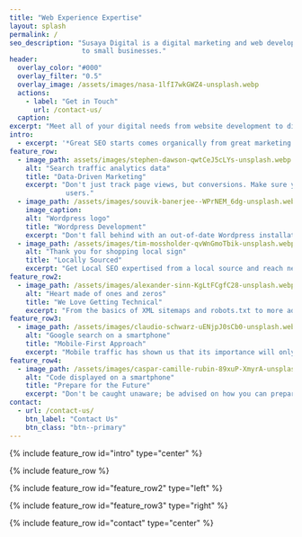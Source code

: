 ```yaml
---
title: "Web Experience Expertise"
layout: splash
permalink: /
seo_description: "Susaya Digital is a digital marketing and web development company focused on bringing SEO services
                  to small businesses."
header:
  overlay_color: "#000"
  overlay_filter: "0.5"
  overlay_image: /assets/images/nasa-1lfI7wkGWZ4-unsplash.webp
  actions:
    - label: "Get in Touch"
      url: /contact-us/
  caption: 
excerpt: "Meet all of your digital needs from website development to digital marketing. Stay up-to-date on the latest trends and get ahead of the competition."
intro: 
  - excerpt: '*Great SEO starts comes organically from great marketing. When you create valuable content with a well-tailed user experience, the links will come naturally.*'
feature_row:
  - image_path: assets/images/stephen-dawson-qwtCeJ5cLYs-unsplash.webp
    alt: "Search traffic analytics data"
    title: "Data-Driven Marketing"
    excerpt: "Don't just track page views, but conversions. Make sure your leads are generating value, both for you and your
              users."
  - image_path: /assets/images/souvik-banerjee--WPrNEM_6dg-unsplash.webp
    image_caption: 
    alt: "Wordpress logo"
    title: "Wordpress Development"
    excerpt: "Don't fall behind with an out-of-date Wordpress installation, get ahead of the competition with the latest features and plugins!"
  - image_path: /assets/images/tim-mossholder-qvWnGmoTbik-unsplash.webp
    alt: "Thank you for shopping local sign"
    title: "Locally Sourced"
    excerpt: "Get Local SEO expertised from a local source and reach new customers in your area!"
feature_row2:
  - image_path: /assets/images/alexander-sinn-KgLtFCgfC28-unsplash.webp
    alt: "Heart made of ones and zeros"
    title: "We Love Getting Technical"
    excerpt: "From the basics of XML sitemaps and robots.txt to more advanced topics such as site migrations and optimizing the critical rendering path, we have you covered with the up-to-date industry practices."
feature_row3:
  - image_path: /assets/images/claudio-schwarz-uENjpJ0sCb0-unsplash.webp
    alt: "Google search on a smartphone"
    title: "Mobile-First Approach"
    excerpt: "Mobile traffic has shown us that its importance will only continue to grow. Learn how to be prepared for any user device with a mobile-first approach."
feature_row4:
  - image_path: /assets/images/caspar-camille-rubin-89xuP-XmyrA-unsplash.webp
    alt: "Code displayed on a smartphone"
    title: "Prepare for the Future"
    excerpt: "Don't be caught unaware; be advised on how you can prepare for future web developments, such at HTTP/3. You're at least using HTTP/2, right?"
contact:
  - url: /contact-us/
    btn_label: "Contact Us"
    btn_class: "btn--primary"
---
```


{% include feature_row id="intro" type="center" %}

{% include feature_row %}

{% include feature_row id="feature_row2" type="left" %}

{% include feature_row id="feature_row3" type="right" %}

{% include feature_row id="contact" type="center" %}